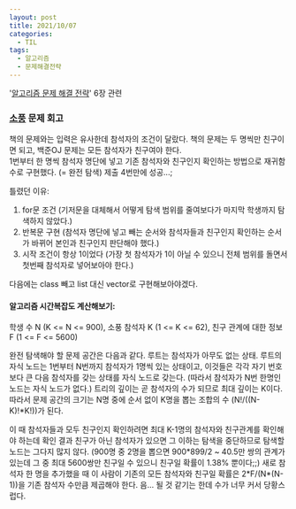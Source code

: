 ```yaml
---
layout: post
title: 2021/10/07
categories:
  - TIL
tags: 
  - 알고리즘
  - 문제해결전략
---
```


'[알고리즘 문제 해결 전략](https://book.algospot.com/)' 6장 관련  

### [소풍](https://www.acmicpc.net/problem/2026) 문제 회고
책의 문제와는 입력은 유사한데 참석자의 조건이 달랐다. 책의 문제는 두 명씩만 친구이면 되고, 백준OJ 문제는 모든 참석자가 친구여야 한다.  
1번부터 한 명씩 참석자 명단에 넣고 기존 참석자와 친구인지 확인하는 방법으로 재귀함수로 구현했다. (= 완전 탐색) 제출 4번만에 성공...;  


틀렸던 이유:  
1. for문 조건 (기저문을 대체해서 어떻게 탐색 범위를 줄여보다가 마지막 학생까지 탐색하지 않았다.)
2. 반복문 구현 (참석자 명단에 넣고 빼는 순서와 참석자들과 친구인지 확인하는 순서가 바뀌어 본인과 친구인지 판단해야 했다.)
3. 시작 조건이 항상 1이었다 (가장 첫 참석자가 1이 아닐 수 있으니 전체 범위를 돌면서 첫번째 참석자로 넣어보아야 한다.)


다음에는 class 빼고 list 대신 vector로 구현해보아야겠다.


#### 알고리즘 시간복잡도 계산해보기:  

학생 수 N (K <= N <= 900), 소풍 참석자 K (1 <= K <= 62), 친구 관계에 대한 정보 F (1 <= F <= 5600)  

완전 탐색해야 할 문제 공간은 다음과 같다. 루트는 참석자가 아무도 없는 상태. 루트의 자식 노드는 1번부터 N번까지 참석자가 1명씩 있는 상태이고, 이것들은 각각 자기 번호보다 큰 다음 참석자를 갖는 상태를 자식 노드로 갖는다. (따라서 참석자가 N번 한명인 노드는 자식 노드가 없다.) 트리의 깊이는 곧 참석자의 수가 되므로 최대 깊이는 K이다. 따라서 문제 공간의 크기는 N명 중에 순서 없이 K명을 뽑는 조합의 수 (N!/((N-K)!*K!))가 된다.  

이 때 참석자들과 모두 친구인지 확인하려면 최대 K-1명의 참석자와 친구관계를 확인해야 하는데 확인 결과 친구가 아닌 참석자가 있으면 그 이하는 탐색을 중단하므로 탐색할 노드는 그다지 많지 않다. (900명 중 2명을 뽑으면 900\*899/2 ~ 40.5만 쌍의 관계가 있는데 그 중 최대 5600쌍만 친구일 수 있으니 친구일 확률이 1.38% 뿐이다;;) 새로 참석자 한 명을 추가했을 때 이 사람이 기존의 모든 참석자와 친구일 확률은 2\*F/(N\*(N-1))을 기존 참석자 수만큼 제곱해야 한다. 음... 될 것 같기는 한데 수가 너무 커서 당황스럽다.  